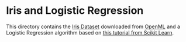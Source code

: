 <!--
Copyright 2022 Ocean Protocol Foundation
SPDX-License-Identifier: Apache-2.0
-->
# Iris and Logistic Regression

This directory contains the [Iris Dataset][1] downloaded from [OpenML][2] and
a Logistic Regression algorithm based on [this tutorial from Scikit Learn][3].

[1]: https://en.wikipedia.org/wiki/Iris_flower_data_set
[2]: https://www.openml.org/d/61
[3]: https://scikit-learn.org/stable/auto_examples/linear_model/plot_iris_logistic.html
